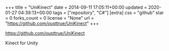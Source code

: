+++
title = "UniKinect"
date = 2014-09-11 17:05:11+00:00
updated = 2020-01-27 04:39:13+00:00
tags = ["repository", "C#"]
[extra]
css = "github"
star = 0
forks_count = 0
license = "None"
url = "https://github.com/ousttrue/UniKinect"
+++

<https://github.com/ousttrue/UniKinect>

Kinect for Unity
